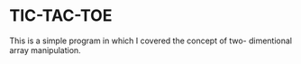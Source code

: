 # TIC-TAC-TOE
This is a simple program in which I covered the concept of two- dimentional array manipulation.
